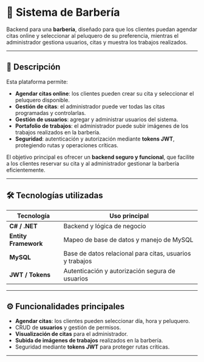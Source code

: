 # 💈 Sistema de Barbería

Backend para una **barbería**, diseñado para que los clientes puedan agendar citas online y seleccionar al peluquero de su preferencia, mientras el administrador gestiona usuarios, citas y muestra los trabajos realizados.

---

## 🚀 Descripción

Esta plataforma permite:

- **Agendar citas online**: los clientes pueden crear su cita y seleccionar el peluquero disponible.  
- **Gestión de citas**: el administrador puede ver todas las citas programadas y controlarlas.  
- **Gestión de usuarios**: agregar y administrar usuarios del sistema.  
- **Portafolio de trabajos**: el administrador puede subir imágenes de los trabajos realizados en la barbería.  
- **Seguridad**: autenticación y autorización mediante **tokens JWT**, protegiendo rutas y operaciones críticas.

El objetivo principal es ofrecer un **backend seguro y funcional**, que facilite a los clientes reservar su cita y al administrador gestionar la barbería eficientemente.

---

## 🛠 Tecnologías utilizadas

| Tecnología           | Uso principal                                       |
|---------------------|---------------------------------------------------|
| **C# / .NET**        | Backend y lógica de negocio                        |
| **Entity Framework** | Mapeo de base de datos y manejo de MySQL           |
| **MySQL**            | Base de datos relacional para citas, usuarios y trabajos |
| **JWT / Tokens**     | Autenticación y autorización segura de usuarios   |

---

## ⚙️ Funcionalidades principales

- **Agendar citas**: los clientes pueden seleccionar día, hora y peluquero.  
- CRUD de **usuarios** y gestión de permisos.  
- **Visualización de citas** para el administrador.  
- **Subida de imágenes de trabajos** realizados en la barbería.  
- Seguridad mediante **tokens JWT** para proteger rutas críticas.

---


